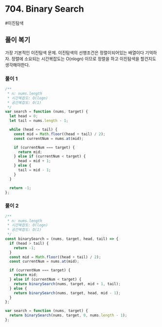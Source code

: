 # 704. Binary Search

#이진탐색

## 풀이 복기

가장 기본적인 이진탐색 문제.
이진탐색의 선행조건은 정렬이되어있는 배열이다 기억하자.
정렬에 소요되는 시간복잡도는 O(nlogn) 이므로 정렬을 하고 이진탐색을 할건지도 생각해야한다.

### 풀이 1

```js
/**
 * n: nums.length
 * 시간복잡도: O(logn)
 * 공간복잡도: O(1)
 */
var search = function (nums, target) {
  let head = 0;
  let tail = nums.length - 1;

  while (head <= tail) {
    const mid = Math.floor((head + tail) / 2);
    const currentNum = nums.at(mid);

    if (currentNum === target) {
      return mid;
    } else if (currentNum < target) {
      head = mid + 1;
    } else {
      tail = mid - 1;
    }
  }

  return -1;
};
```

### 풀이 2

```js
/**
 * n: nums.length
 * 시간복잡도: O(logn)
 * 공간복잡도: O(1)
 */
const binarySearch = (nums, target, head, tail) => {
  if (head > tail) {
    return -1;
  }
  const mid = Math.floor((head + tail) / 2);
  const currentNum = nums.at(mid);

  if (currentNum === target) {
    return mid;
  } else if (currentNum < target) {
    return binarySearch(nums, target, mid + 1, tail);
  } else {
    return binarySearch(nums, target, head, mid - 1);
  }
};

var search = function (nums, target) {
  return binarySearch(nums, target, 0, nums.length - 1);
};
```
